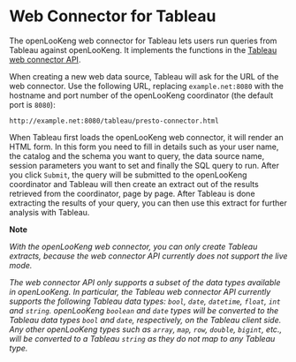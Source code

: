 Web Connector for Tableau
=========================

The openLooKeng web connector for Tableau lets users run queries from Tableau against openLooKeng. It implements the functions in the [Tableau web connector API](https://community.tableau.com/community/developers/web-data-connectors).

When creating a new web data source, Tableau will ask for the URL of the web connector. Use the following URL, replacing `example.net:8080` with the hostname and port number of the openLooKeng coordinator (the default port is `8080`):

``` 
http://example.net:8080/tableau/presto-connector.html
```

When Tableau first loads the openLooKeng web connector, it will render an HTML form. In this form you need to fill in details such as your user name, the catalog and the schema you want to query, the data source name, session parameters you want to set and finally the SQL query to run. After you click `Submit`, the query will be submitted to the openLooKeng coordinator and Tableau will then create an extract out of the results retrieved from the coordinator, page by page. After Tableau is done extracting the results of your query, you can then use this extract for further analysis with Tableau.

**Note**

*With the openLooKeng web connector, you can only create Tableau extracts,* *because the web connector API currently does not support the live mode.*

*The web connector API only supports a subset of the data types available in openLooKeng. In particular, the Tableau web connector API currently supports* *the following Tableau data types: `bool`, `date`, `datetime`, `float`,* *`int` and `string`. openLooKeng `boolean` and `date` types will be converted to* *the Tableau data types `bool` and `date`, respectively, on the Tableau* *client side. Any other openLooKeng types such as `array`, `map`, `row`,*
*`double`, `bigint`, etc., will be converted to a Tableau `string` as* *they do not map to any Tableau type.*

